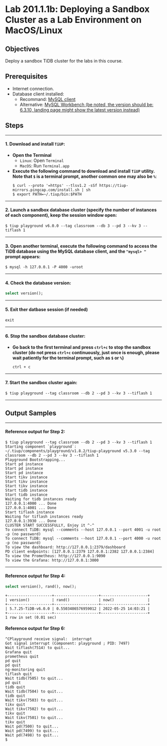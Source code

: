# Lab 201.1.1b: Deploying a Sandbox Cluster as a Lab Environment on MacOS/Linux

## Objectives
Deploy a sandbox TiDB cluster for the labs in this course.

## Prerequisites
+ Internet connection.
+ Database client installed:
  + Recommand: [MySQL client](https://google.com/search?q=MacOS+mysql+client+install)
  + Alternative: [MySQL Workbench (be noted, the version should be: 6.3.10, landing page might show the latest version instead)](https://downloads.mysql.com/archives/workbench/)


## Steps

------------------------------------------------------
#### 1. Download and install `TiUP`:
+ **Open the Terminal**
  + `Linux`: Open `Terminal`
  + `MacOS`: Run `Terminal.app`
+ **Execute the following command to download and install `TiUP` utility. Note that `$` is a terminal prompt, another common one may also be `%`**:
  ```
  $ curl --proto '=https' --tlsv1.2 -sSf https://tiup-mirrors.pingcap.com/install.sh | sh
  $ export PATH=~/.tiup/bin:$PATH
  ```

------------------------------------------------------
#### 2. Launch a sandbox database cluster (specify the number of instances of each component), keep the session window open:
```
$ tiup playground v6.0.0 --tag classroom --db 3 --pd 3 --kv 3 --tiflash 1
```

------------------------------------------------------
#### 3. Open another terminal, execute the following command to access the TiDB database using the MySQL database client, and the `"mysql> "` prompt appears:
```
$ mysql -h 127.0.0.1 -P 4000 -uroot
```

------------------------------------------------------
#### 4. Check the database version:
```sql
select version();
```

------------------------------------------------------
#### 5. Exit ther datbase session (if needed)
```sql
exit
```

------------------------------------------------------
#### 6. Stop the sandbox database cluster:
+ **Go back to the first terminal and press `ctrl+c` to stop the sandbox cluster (do not press `ctrl+c` continuously, just once is enough, please wait patiently for the terminal prompt, such as `$` or `%`)**
  ```
  ctrl + c
  ```

------------------------------------------------------
#### 7. Start the sandbox cluster again:
```
$ tiup playground --tag classroom --db 2 --pd 3 --kv 3 --tiflash 1
```

------------------------------------------------------
## Output Samples

------------------------------------------------------
#### Reference output for Step 2:
```
$ tiup playground --tag classroom --db 2 --pd 3 --kv 3 --tiflash 1
Starting component `playground`: ~/.tiup/components/playground/v1.8.2/tiup-playground v5.3.0 --tag classroom --db 2 --pd 3 --kv 3 --tiflash 1
Playground Bootstrapping...
Start pd instance
Start pd instance
Start pd instance
Start tikv instance
Start tikv instance
Start tikv instance
Start tidb instance
Start tidb instance
Waiting for tidb instances ready
127.0.0.1:4000 ... Done
127.0.0.1:4001 ... Done
Start tiflash instance
Waiting for tiflash instances ready
127.0.0.1:3930 ... Done
CLUSTER START SUCCESSFULLY, Enjoy it ^-^
To connect TiDB: mysql --comments --host 127.0.0.1 --port 4001 -u root -p (no password)
To connect TiDB: mysql --comments --host 127.0.0.1 --port 4000 -u root -p (no password)
To view the dashboard: http://127.0.0.1:2379/dashboard
PD client endpoints: [127.0.0.1:2379 127.0.0.1:2382 127.0.0.1:2384]
To view the Prometheus: http://127.0.0.1:9090
To view the Grafana: http://127.0.0.1:3000
```

------------------------------------------------------
#### Reference output for Step 4:
```sql
select version(), rand(), now();
```
```
+--------------------+--------------------+---------------------+
| version()          | rand()             | now()               |
+--------------------+--------------------+---------------------+
| 5.7.25-TiDB-v6.0.0 | 0.5503486576959012 | 2022-05-25 14:03:21 |
+--------------------+--------------------+---------------------+
1 row in set (0.01 sec)
```

#### Reference output for Step 6:
```
^CPlayground receive signal:  interrupt
Got signal interrupt (Component: playground ; PID: 7497)
Wait tiflash(7514) to quit...
Grafana quit
prometheus quit
pd quit
pd quit
ng-monitoring quit
tiflash quit
Wait tidb(7505) to quit...
pd quit
tidb quit
Wait tidb(7504) to quit...
tidb quit
Wait tikv(7503) to quit...
tikv quit
Wait tikv(7502) to quit...
tikv quit
Wait tikv(7501) to quit...
tikv quit
Wait pd(7500) to quit...
Wait pd(7499) to quit...
Wait pd(7498) to quit...
$
```